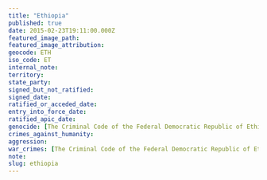 ```yaml
---
title: "Ethiopia"
published: true
date: 2015-02-23T19:11:00.000Z
featured_image_path:
featured_image_attribution:
geocode: ETH
iso_code: ET
internal_note:
territory:
state_party:
signed_but_not_ratified:
signed_date:
ratified_or_acceded_date:
entry_into_force_date:
ratified_apic_date:
genocide: [The Criminal Code of the Federal Democratic Republic of Ethiopia, Article 269](https://iccdb.hrlc.net/data/doc/272/keyword/46/)
crimes_against_humanity:
aggression:
war_crimes: [The Criminal Code of the Federal Democratic Republic of Ethiopia, Article 270-282](https://iccdb.hrlc.net/data/doc/272/keyword/145/)
note:
slug: ethiopia
---
```

